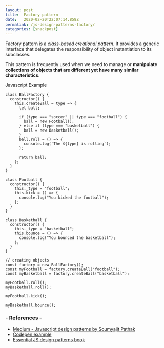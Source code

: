 ```yaml
---
layout: post
title:  Factory pattern
date:   2020-02-20T22:07:14.858Z
permalink: /js-design-patterns-factory/
categories: [snackpost]
---
```

Factory pattern is a *class-based creational pattern*. It provides a generic interface that delegates the responsibility of object instantiation to its subclasses.

This pattern is frequently used when we need to manage or **manipulate collections of objects that are different yet have many similar characteristics**.

Javascript Example
```
class BallFactory {
  constructor() {
    this.createBall = type => {
      let ball;

      if (type === "soccer" || type === "football") {
        ball = new Football();
      } else if (type === "basketball") {
        ball = new Basketball();
      }
      ball.roll = () => {
        console.log(`The ${type} is rolling`);
      };

      return ball;
    };
  }
}

class Football {
  constructor() {
    this._type = "football";
    this.kick = () => {
      console.log("You kicked the football");
    };
  }
}

class Basketball {
  constructor() {
    this._type = "basketball";
    this.bounce = () => {
      console.log("You bounced the basketball");
    };
  }
}

// creating objects
const factory = new BallFactory();
const myFootball = factory.createBall("football");
const myBasketball = factory.createBall("basketball");

myFootball.roll();
myBasketball.roll();

myFootball.kick();

myBasketball.bounce();
```

### - References -

- [Medium - Javascript design patterns by Soumyajit Pathak](https://medium.com/better-programming/javascript-design-patterns-25f0faaaa15)
- [Codepen example](https://codepen.io/jescacena/project/editor/ZyVyGn)
- [Essential JS design patterns book](https://addyosmani.com/resources/essentialjsdesignpatterns/book/)

